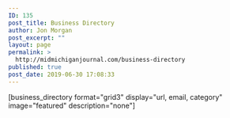 ```yaml
---
ID: 135
post_title: Business Directory
author: Jon Morgan
post_excerpt: ""
layout: page
permalink: >
  http://midmichiganjournal.com/business-directory
published: true
post_date: 2019-06-30 17:08:33
---
```

[business_directory format="grid3" display="url, email, category" image="featured" description="none"]